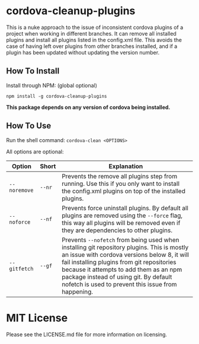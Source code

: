 # cordova-cleanup-plugins
This is a nuke approach to the issue of inconsistent cordova plugins of a project when working in different branches. It can remove all installed plugins and install all plugins listed in the config.xml file. This avoids the case of having left over plugins from other branches installed, and if a plugin has been updated without updating the version number.

## How To Install
Install through NPM: (global optional)
```
npm install -g cordova-cleanup-plugins
```
**This package depends on any version of cordova being installed.**

## How To Use 
Run the shell command: `cordova-clean <OPTIONS>`

All options are optional:

| Option | Short | Explanation |
|---|---|---|
| `--noremove` | `--nr` | Prevents the remove all plugins step from running. Use this if you only want to install the config.xml plugins on top of the installed plugins. |
| `--noforce` | `--nf` | Prevents force uninstall plugins. By default all plugins are removed using the `--force` flag, this way all plugins will be removed even if they are dependencies to other plugins. |
| `--gitfetch` | `--gf` | Prevents `--nofetch` from being used when installing git repository plugins. This is mostly an issue with cordova versions below 8, it will fail installing plugins from git repositories because it attempts to add them as an npm package instead of using git. By default nofetch is used to prevent this issue from happening. |


# MIT License
Please see the LICENSE.md file for more information on licensing.